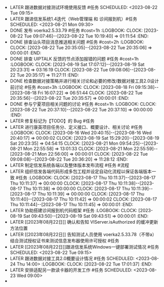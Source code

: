 - LATER 跟进数据对接测试环境使用反馈 #任务
  SCHEDULED: <2023-08-22 Tue 09:15>
- LATER 跟进信发系统1.4迭代（Web管理端 和 诊间报到机）#任务
  SCHEDULED: <2023-08-21 Mon 09:30>
- DONE 发布 voerka2.5.33.79 #任务 #cost=1h
  :LOGBOOK:
  CLOCK: [2023-08-22 Tue 09:07:46]--[2023-08-22 Tue 10:19:40] =>  01:11:54
  :END:
- DONE 排查汕头项目消息推送相关问题 #任务 #cost=2h
  :LOGBOOK:
  CLOCK: [2023-08-22 Tue 20:35:05]--[2023-08-22 Tue 20:35:06] =>  00:00:01
  :END:
- DONE 排查 UIPTALK 反馈的节点添加报错的问题 #任务 #cost=1h
  :LOGBOOK:
  CLOCK: [2023-08-19 Sat 17:07:12]--[2023-08-19 Sat 20:23:31] =>  03:16:19
  CLOCK: [2023-08-22 Tue 09:08:06]--[2023-08-22 Tue 20:35:17] =>  11:27:11
  :END:
- DONE 检查数据对接策略并进行相关讨论和必要的修改/数据对接工具2.0设计前讨论 #任务 #cost=3h
  :LOGBOOK:
  CLOCK: [2023-08-18 Fri 09:15:38]--[2023-08-18 Fri 16:07:22] =>  06:51:44
  CLOCK: [2023-08-22 Tue 20:35:56]--[2023-08-22 Tue 20:35:57] =>  00:00:01
  :END:
- DONE 参与宁夏项目相关问题的讨论 #任务 #cost=1h
  :LOGBOOK:
  CLOCK: [2023-08-22 Tue 20:37:10]--[2023-08-22 Tue 20:37:10] =>  00:00:00
  :END:
- LATER 修复标记为【TODO】的 Bug #任务
- LATER 进行康英项目任务分、定义接口、概要设计、相关讨论 #任务
  :LOGBOOK:
  CLOCK: [2023-08-16 Wed 20:40:15]--[2023-08-16 Wed 20:40:17] =>  00:00:02
  CLOCK: [2023-08-19 Sat 15:29:20]--[2023-08-19 Sat 20:23:35] =>  04:54:15
  CLOCK: [2023-08-21 Mon 09:54:25]--[2023-08-21 Mon 22:55:58] =>  13:01:33
  CLOCK: [2023-08-21 Mon 22:55:59]--[2023-08-21 Mon 22:56:00] =>  00:00:01
  CLOCK: [2023-08-22 Tue 09:08:08]--[2023-08-22 Tue 20:36:20] =>  11:28:12
  :END:
- LATER 制定信发系统各端以及整体版本发布流程 #任务 #流程
- LATER 组织信发各端代码形成多包工程并设定自动化流程以保证各端版本一致 #任务
  :LOGBOOK:
  CLOCK: [2023-08-17 Thu 10:11:37]--[2023-08-17 Thu 10:11:37] =>  00:00:00
  CLOCK: [2023-08-17 Thu 10:11:38]--[2023-08-17 Thu 10:11:38] =>  00:00:00
  CLOCK: [2023-08-17 Thu 10:11:39]--[2023-08-17 Thu 10:11:39] =>  00:00:00
  CLOCK: [2023-08-17 Thu 10:11:40]--[2023-08-17 Thu 10:11:42] =>  00:00:02
  CLOCK: [2023-08-17 Thu 10:11:44]--[2023-08-17 Thu 10:11:45] =>  00:00:01
  :END:
- LATER 协助搭建诊间报到机代码框架 #任务
  :LOGBOOK:
  CLOCK: [2023-08-19 Sat 09:43:50]--[2023-08-19 Sat 09:43:51] =>  00:00:01
  :END:
- LATER [[2023年08月22日]] 确认和告知 VIServer.isAuthorized 的缓冲更新方法位置
- LATER [[2023年08月22日]] 告知测试人员使用 voerka2.5.33.78（不带a）结合测试授权证书来测试信息发布器使用许可授权 #任务
- LATER [[2023年08月22日]]跟进信发系统Windows一键部署测试情况 #任务
  SCHEDULED: <2023-08-22 Tue 09:15>
- LATER 跟进数据对接工具2.0概要设计情况 #任务
  SCHEDULED: <2023-08-24 Thu 14:00>
  :LOGBOOK:
  CLOCK: [2023-08-22 Tue 17:01:37]
  :END:
- LATER 安排适配另一款读卡器的开发工作 #任务
  SCHEDULED: <2023-08-23 Wed 09:00>
-